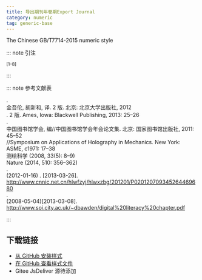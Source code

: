 ```yaml
---
title: 导出期刊年卷期Export Journal
category: numeric
tag: generic-base
---
```


<!-- 此文件由脚本自动生成，请勿手动修改！ -->

The Chinese GB/T7714-2015 numeric style


::: note 引注

<sup>[1–8]</sup>

:::



::: note 参考文献表

  <div class="csl-bib-body">
  <div class="csl-entry second-field-align-flush hangingindent-false " >.
    <div class="csl-left-margin"> 金吾伦, 胡新和, 译. 2 版. 北京: 北京大学出版社, 2012</div></div> 
  <div class="csl-entry second-field-align-flush hangingindent-false " >
    <div class="csl-left-margin">. 2 版. Ames, Iowa: Blackwell Publishing, 2013: 25–26</div></div> 
  <div class="csl-entry second-field-align-flush hangingindent-false " >.
    <div class="csl-left-margin"> 中国图书馆学会, 编//中国图书馆学会年会论文集. 北京: 国家图书馆出版社, 2011: 45–52</div></div> 
  <div class="csl-entry second-field-align-flush hangingindent-false " >
    <div class="csl-left-margin">//Symposium on Applications of Holography in Mechanics. New York: ASME, c1971: 17–38</div></div> 
  <div class="csl-entry second-field-align-flush hangingindent-false " >
    <div class="csl-left-margin">测绘科学 (2008, 33(5): 8–9)</div> </div> 
  <div class="csl-entry second-field-align-flush hangingindent-false " >
    <div class="csl-left-margin">Nature (2014, 510: 356–362)</div> </div> 
  <div class="csl-entry second-field-align-flush hangingindent-false " >.
    <div class="csl-left-margin"> (2012-01-16) . [2013-03-26]. <a href="http://www.cnnic.net.cn/hlwfzyj/hlwxzbg/201201/P020120709345264469680">http://www.cnnic.net.cn/hlwfzyj/hlwxzbg/201201/P020120709345264469680</a></div></div> 
  <div class="csl-entry second-field-align-flush hangingindent-false " >.
    <div class="csl-left-margin"> (2008-05-04)[2013-03-08]. <a href="http://www.soi.city.ac.uk/~dbawden/digital%20literacy%20chapter.pdf">http://www.soi.city.ac.uk/~dbawden/digital%20literacy%20chapter.pdf</a></div></div> 
  </div>


:::

<!-- more --> 

## 下载链接

- [从 GitHub 安装样式](https://github.com/zotero-cn/styles/./raw/main/src/503export-journal-year-vol-pages/503export-journal-year-vol-pages.csl) 
- [在 GitHub 查看样式文件](https://github.com/zotero-cn/styles/./tree/main/src/503export-journal-year-vol-pages/503export-journal-year-vol-pages.csl) 
- Gitee JsDeliver 源待添加

